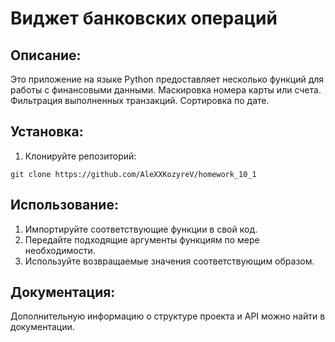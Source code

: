 # Виджет банковских операций

## Описание:

Это приложение на языке Python предоставляет несколько функций для работы с финансовыми данными.
Маскировка номера карты или счета.
Фильтрация выполненных транзакций.
Сортировка по дате.

## Установка:

1. Клонируйте репозиторий:
```
git clone https://github.com/AleXXKozyreV/homework_10_1
```

## Использование:

1. Импортируйте соответствующие функции в свой код.
2. Передайте подходящие аргументы функциям по мере необходимости.
3. Используйте возвращаемые значения соответствующим образом.

## Документация:

Дополнительную информацию о структуре проекта и API можно найти в документации.
